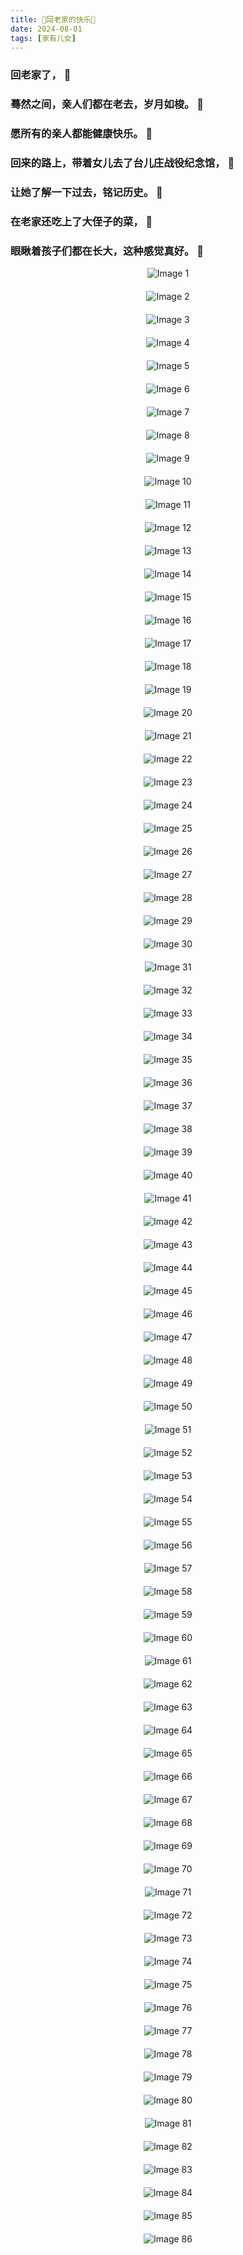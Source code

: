 ```yaml
---
title: 🎉回老家的快乐🎉
date: 2024-08-01
tags: [家有儿女]
---
```

### 回老家了， 🌟
### 蓦然之间，亲人们都在老去，岁月如梭。 🌟
### 愿所有的亲人都能健康快乐。 🌟
### 回来的路上，带着女儿去了台儿庄战役纪念馆， 🌟
### 让她了解一下过去，铭记历史。 🌟
### 在老家还吃上了大侄子的菜， 🌟
### 眼瞅着孩子们都在长大，这种感觉真好。 🌟

<div style="display: flex; flex-direction: column; gap: 20px; align-items: center;">
    <img src="https://baojizhu.github.io/shared-assets/images/20240701/image1.jpg" alt="Image 1" style="width: auto; max-width: 100%; height: auto;">
    <img src="https://baojizhu.github.io/shared-assets/images/20240701/image2.jpg" alt="Image 2" style="width: auto; max-width: 100%; height: auto;">
    <img src="https://baojizhu.github.io/shared-assets/images/20240701/image3.jpg" alt="Image 3" style="width: auto; max-width: 100%; height: auto;">
    <img src="https://baojizhu.github.io/shared-assets/images/20240701/image4.jpg" alt="Image 4" style="width: auto; max-width: 100%; height: auto;">
    <img src="https://baojizhu.github.io/shared-assets/images/20240701/image5.jpg" alt="Image 5" style="width: auto; max-width: 100%; height: auto;">
    <img src="https://baojizhu.github.io/shared-assets/images/20240701/image6.jpg" alt="Image 6" style="width: auto; max-width: 100%; height: auto;">
    <img src="https://baojizhu.github.io/shared-assets/images/20240701/image7.jpg" alt="Image 7" style="width: auto; max-width: 100%; height: auto;">
    <img src="https://baojizhu.github.io/shared-assets/images/20240701/image8.jpg" alt="Image 8" style="width: auto; max-width: 100%; height: auto;">
    <img src="https://baojizhu.github.io/shared-assets/images/20240701/image9.jpg" alt="Image 9" style="width: auto; max-width: 100%; height: auto;">
    <img src="https://baojizhu.github.io/shared-assets/images/20240701/image10.jpg" alt="Image 10" style="width: auto; max-width: 100%; height: auto;">
    <img src="https://baojizhu.github.io/shared-assets/images/20240701/image11.jpg" alt="Image 11" style="width: auto; max-width: 100%; height: auto;">
    <img src="https://baojizhu.github.io/shared-assets/images/20240701/image12.jpg" alt="Image 12" style="width: auto; max-width: 100%; height: auto;">
    <img src="https://baojizhu.github.io/shared-assets/images/20240701/image13.jpg" alt="Image 13" style="width: auto; max-width: 100%; height: auto;">
    <img src="https://baojizhu.github.io/shared-assets/images/20240701/image14.jpg" alt="Image 14" style="width: auto; max-width: 100%; height: auto;">
    <img src="https://baojizhu.github.io/shared-assets/images/20240701/image15.jpg" alt="Image 15" style="width: auto; max-width: 100%; height: auto;">
    <img src="https://baojizhu.github.io/shared-assets/images/20240701/image16.jpg" alt="Image 16" style="width: auto; max-width: 100%; height: auto;">
    <img src="https://baojizhu.github.io/shared-assets/images/20240701/image17.jpg" alt="Image 17" style="width: auto; max-width: 100%; height: auto;">
    <img src="https://baojizhu.github.io/shared-assets/images/20240701/image18.jpg" alt="Image 18" style="width: auto; max-width: 100%; height: auto;">
    <img src="https://baojizhu.github.io/shared-assets/images/20240701/image19.jpg" alt="Image 19" style="width: auto; max-width: 100%; height: auto;">
    <img src="https://baojizhu.github.io/shared-assets/images/20240701/image20.jpg" alt="Image 20" style="width: auto; max-width: 100%; height: auto;">
    <img src="https://baojizhu.github.io/shared-assets/images/20240701/image21.jpg" alt="Image 21" style="width: auto; max-width: 100%; height: auto;">
    <img src="https://baojizhu.github.io/shared-assets/images/20240701/image22.jpg" alt="Image 22" style="width: auto; max-width: 100%; height: auto;">
    <img src="https://baojizhu.github.io/shared-assets/images/20240701/image23.jpg" alt="Image 23" style="width: auto; max-width: 100%; height: auto;">
    <img src="https://baojizhu.github.io/shared-assets/images/20240701/image24.jpg" alt="Image 24" style="width: auto; max-width: 100%; height: auto;">
    <img src="https://baojizhu.github.io/shared-assets/images/20240701/image25.jpg" alt="Image 25" style="width: auto; max-width: 100%; height: auto;">
    <img src="https://baojizhu.github.io/shared-assets/images/20240701/image26.jpg" alt="Image 26" style="width: auto; max-width: 100%; height: auto;">
    <img src="https://baojizhu.github.io/shared-assets/images/20240701/image27.jpg" alt="Image 27" style="width: auto; max-width: 100%; height: auto;">
    <img src="https://baojizhu.github.io/shared-assets/images/20240701/image28.jpg" alt="Image 28" style="width: auto; max-width: 100%; height: auto;">
    <img src="https://baojizhu.github.io/shared-assets/images/20240701/image29.jpg" alt="Image 29" style="width: auto; max-width: 100%; height: auto;">
    <img src="https://baojizhu.github.io/shared-assets/images/20240701/image30.jpg" alt="Image 30" style="width: auto; max-width: 100%; height: auto;">
    <img src="https://baojizhu.github.io/shared-assets/images/20240701/image31.jpg" alt="Image 31" style="width: auto; max-width: 100%; height: auto;">
    <img src="https://baojizhu.github.io/shared-assets/images/20240701/image32.jpg" alt="Image 32" style="width: auto; max-width: 100%; height: auto;">
    <img src="https://baojizhu.github.io/shared-assets/images/20240701/image33.jpg" alt="Image 33" style="width: auto; max-width: 100%; height: auto;">
    <img src="https://baojizhu.github.io/shared-assets/images/20240701/image34.jpg" alt="Image 34" style="width: auto; max-width: 100%; height: auto;">
    <img src="https://baojizhu.github.io/shared-assets/images/20240701/image35.jpg" alt="Image 35" style="width: auto; max-width: 100%; height: auto;">
    <img src="https://baojizhu.github.io/shared-assets/images/20240701/image36.jpg" alt="Image 36" style="width: auto; max-width: 100%; height: auto;">
    <img src="https://baojizhu.github.io/shared-assets/images/20240701/image37.jpg" alt="Image 37" style="width: auto; max-width: 100%; height: auto;">
    <img src="https://baojizhu.github.io/shared-assets/images/20240701/image38.jpg" alt="Image 38" style="width: auto; max-width: 100%; height: auto;">
    <img src="https://baojizhu.github.io/shared-assets/images/20240701/image39.jpg" alt="Image 39" style="width: auto; max-width: 100%; height: auto;">
    <img src="https://baojizhu.github.io/shared-assets/images/20240701/image40.jpg" alt="Image 40" style="width: auto; max-width: 100%; height: auto;">
    <img src="https://baojizhu.github.io/shared-assets/images/20240701/image41.jpg" alt="Image 41" style="width: auto; max-width: 100%; height: auto;">
    <img src="https://baojizhu.github.io/shared-assets/images/20240701/image42.jpg" alt="Image 42" style="width: auto; max-width: 100%; height: auto;">
    <img src="https://baojizhu.github.io/shared-assets/images/20240701/image43.jpg" alt="Image 43" style="width: auto; max-width: 100%; height: auto;">
    <img src="https://baojizhu.github.io/shared-assets/images/20240701/image44.jpg" alt="Image 44" style="width: auto; max-width: 100%; height: auto;">
    <img src="https://baojizhu.github.io/shared-assets/images/20240701/image45.jpg" alt="Image 45" style="width: auto; max-width: 100%; height: auto;">
    <img src="https://baojizhu.github.io/shared-assets/images/20240701/image46.jpg" alt="Image 46" style="width: auto; max-width: 100%; height: auto;">
    <img src="https://baojizhu.github.io/shared-assets/images/20240701/image47.jpg" alt="Image 47" style="width: auto; max-width: 100%; height: auto;">
    <img src="https://baojizhu.github.io/shared-assets/images/20240701/image48.jpg" alt="Image 48" style="width: auto; max-width: 100%; height: auto;">
    <img src="https://baojizhu.github.io/shared-assets/images/20240701/image49.jpg" alt="Image 49" style="width: auto; max-width: 100%; height: auto;">
    <img src="https://baojizhu.github.io/shared-assets/images/20240701/image50.jpg" alt="Image 50" style="width: auto; max-width: 100%; height: auto;">
    <img src="https://baojizhu.github.io/shared-assets/images/20240701/image51.jpg" alt="Image 51" style="width: auto; max-width: 100%; height: auto;">
    <img src="https://baojizhu.github.io/shared-assets/images/20240701/image52.jpg" alt="Image 52" style="width: auto; max-width: 100%; height: auto;">
    <img src="https://baojizhu.github.io/shared-assets/images/20240701/image53.jpg" alt="Image 53" style="width: auto; max-width: 100%; height: auto;">
    <img src="https://baojizhu.github.io/shared-assets/images/20240701/image54.jpg" alt="Image 54" style="width: auto; max-width: 100%; height: auto;">
    <img src="https://baojizhu.github.io/shared-assets/images/20240701/image55.jpg" alt="Image 55" style="width: auto; max-width: 100%; height: auto;">
    <img src="https://baojizhu.github.io/shared-assets/images/20240701/image56.jpg" alt="Image 56" style="width: auto; max-width: 100%; height: auto;">
    <img src="https://baojizhu.github.io/shared-assets/images/20240701/image57.jpg" alt="Image 57" style="width: auto; max-width: 100%; height: auto;">
    <img src="https://baojizhu.github.io/shared-assets/images/20240701/image58.jpg" alt="Image 58" style="width: auto; max-width: 100%; height: auto;">
    <img src="https://baojizhu.github.io/shared-assets/images/20240701/image59.jpg" alt="Image 59" style="width: auto; max-width: 100%; height: auto;">
    <img src="https://baojizhu.github.io/shared-assets/images/20240701/image60.jpg" alt="Image 60" style="width: auto; max-width: 100%; height: auto;">
    <img src="https://baojizhu.github.io/shared-assets/images/20240701/image61.jpg" alt="Image 61" style="width: auto; max-width: 100%; height: auto;">
    <img src="https://baojizhu.github.io/shared-assets/images/20240701/image62.jpg" alt="Image 62" style="width: auto; max-width: 100%; height: auto;">
    <img src="https://baojizhu.github.io/shared-assets/images/20240701/image63.jpg" alt="Image 63" style="width: auto; max-width: 100%; height: auto;">
    <img src="https://baojizhu.github.io/shared-assets/images/20240701/image64.jpg" alt="Image 64" style="width: auto; max-width: 100%; height: auto;">
    <img src="https://baojizhu.github.io/shared-assets/images/20240701/image65.jpg" alt="Image 65" style="width: auto; max-width: 100%; height: auto;">
    <img src="https://baojizhu.github.io/shared-assets/images/20240701/image66.jpg" alt="Image 66" style="width: auto; max-width: 100%; height: auto;">
    <img src="https://baojizhu.github.io/shared-assets/images/20240701/image67.jpg" alt="Image 67" style="width: auto; max-width: 100%; height: auto;">
    <img src="https://baojizhu.github.io/shared-assets/images/20240701/image68.jpg" alt="Image 68" style="width: auto; max-width: 100%; height: auto;">
    <img src="https://baojizhu.github.io/shared-assets/images/20240701/image69.jpg" alt="Image 69" style="width: auto; max-width: 100%; height: auto;">
    <img src="https://baojizhu.github.io/shared-assets/images/20240701/image70.jpg" alt="Image 70" style="width: auto; max-width: 100%; height: auto;">
    <img src="https://baojizhu.github.io/shared-assets/images/20240701/image71.jpg" alt="Image 71" style="width: auto; max-width: 100%; height: auto;">
    <img src="https://baojizhu.github.io/shared-assets/images/20240701/image72.jpg" alt="Image 72" style="width: auto; max-width: 100%; height: auto;">
    <img src="https://baojizhu.github.io/shared-assets/images/20240701/image73.jpg" alt="Image 73" style="width: auto; max-width: 100%; height: auto;">
    <img src="https://baojizhu.github.io/shared-assets/images/20240701/image74.jpg" alt="Image 74" style="width: auto; max-width: 100%; height: auto;">
    <img src="https://baojizhu.github.io/shared-assets/images/20240701/image75.jpg" alt="Image 75" style="width: auto; max-width: 100%; height: auto;">
    <img src="https://baojizhu.github.io/shared-assets/images/20240701/image76.jpg" alt="Image 76" style="width: auto; max-width: 100%; height: auto;">
    <img src="https://baojizhu.github.io/shared-assets/images/20240701/image77.jpg" alt="Image 77" style="width: auto; max-width: 100%; height: auto;">
    <img src="https://baojizhu.github.io/shared-assets/images/20240701/image78.jpg" alt="Image 78" style="width: auto; max-width: 100%; height: auto;">
    <img src="https://baojizhu.github.io/shared-assets/images/20240701/image79.jpg" alt="Image 79" style="width: auto; max-width: 100%; height: auto;">
    <img src="https://baojizhu.github.io/shared-assets/images/20240701/image80.jpg" alt="Image 80" style="width: auto; max-width: 100%; height: auto;">
    <img src="https://baojizhu.github.io/shared-assets/images/20240701/image81.jpg" alt="Image 81" style="width: auto; max-width: 100%; height: auto;">
    <img src="https://baojizhu.github.io/shared-assets/images/20240701/image82.jpg" alt="Image 82" style="width: auto; max-width: 100%; height: auto;">
    <img src="https://baojizhu.github.io/shared-assets/images/20240701/image83.jpg" alt="Image 83" style="width: auto; max-width: 100%; height: auto;">
    <img src="https://baojizhu.github.io/shared-assets/images/20240701/image84.jpg" alt="Image 84" style="width: auto; max-width: 100%; height: auto;">
    <img src="https://baojizhu.github.io/shared-assets/images/20240701/image85.jpg" alt="Image 85" style="width: auto; max-width: 100%; height: auto;">
    <img src="https://baojizhu.github.io/shared-assets/images/20240701/image86.jpg" alt="Image 86" style="width: auto; max-width: 100%; height: auto;">
</div>